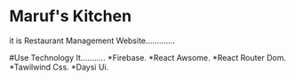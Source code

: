 # Maruf's Kitchen

it is Restaurant Management Website.............



#Use Technology It...........
*Firebase.
*React Awsome.
*React Router Dom.
*Tawilwind Css.
*Daysi Ui.
